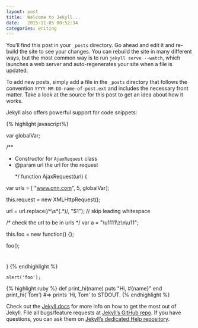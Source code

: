 ```yaml
---
layout: post
title:  Welcome to Jekyll...
date:   2015-11-05 00:52:34
categories: writing
---
```

You’ll find this post in your `_posts` directory. Go ahead and edit it and re-build the site to see your changes. You can rebuild the site in many different ways, but the most common way is to run `jekyll serve --watch`, which launches a web server and auto-regenerates your site when a file is updated.

To add new posts, simply add a file in the `_posts` directory that follows the convention `YYYY-MM-DD-name-of-post.ext` and includes the necessary front matter. Take a look at the source for this post to get an idea about how it works.

Jekyll also offers powerful support for code snippets:

{% highlight javascript%}

var globalVar;

/**
 * Constructor for <code>AjaxRequest</code> class
 * @param url the url for the request<p/>
 */
function AjaxRequest(url) {

  var urls = [ "www.cnn.com", 5, globalVar];

  this.request = new XMLHttpRequest();

  url = url.replace(/^\s*(.*)/, "$1"); // skip leading whitespace

  /* check the url to be in urls */
  var a = "\u1111\z\n\u11";

  this.foo = new function() {};

  foo();

  #
}
{% endhighlight %}

`alert('foo');`

{% highlight ruby %}
def print_hi(name)
  puts "Hi, #{name}"
end
print_hi('Tom')
#=> prints 'Hi, Tom' to STDOUT.
{% endhighlight %}

Check out the [Jekyll docs][jekyll] for more info on how to get the most out of Jekyll. File all bugs/feature requests at [Jekyll’s GitHub repo][jekyll-gh]. If you have questions, you can ask them on [Jekyll’s dedicated Help repository][jekyll-help].

[jekyll]:      http://jekyllrb.com
[jekyll-gh]:   https://github.com/jekyll/jekyll
[jekyll-help]: https://github.com/jekyll/jekyll-help
